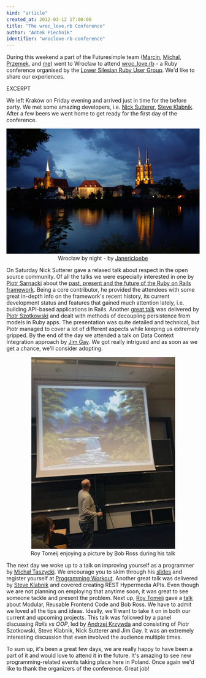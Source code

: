 ```yaml
---
kind: "article"
created_at: 2012-03-12 17:00:00
title: "The wroc_love.rb Conference"
author: "Antek Piechnik"
identifier: "wroclove-rb-conference"
---
```


During this weekend a part of the Futuresimple team
([Marcin](http://twitter.com/marcinbunsch),
[Michal](http://twitter.com/michalbugno),
[Przemek](http://twitter.com/powczarek), and
[me](http://twitter.com/antekpiechnik)) went to Wrocław to attend
[wroc_love.rb](http://wrocloverb.com) - a Ruby conference organised by
the [Lower Silesian Ruby User Group](http://www.drug.org.pl). We'd like
to share our experiences.

EXCERPT

We left Kraków on Friday evening and arrived just in time for the before
party.  We met some amazing developers, i.e. [Nick
Sutterer](http://twitter.com/apotonick), [Steve
Klabnik](http://twitter.com/steveklabnik). After a few beers we went
home to get ready for the first day of the conference.

<center>
  <img src="/images/wroclaw.jpg">
  <br/>
  <span class="note">Wrocław by night - by <a href="http://commons.wikimedia.org/wiki/User:Janericloebe">Janericloebe</a></span>
</center>

On Saturday Nick Sutterer gave a relaxed talk about respect in the open
source community. Of all the talks we were especially interested in one
by [Piotr Sarnacki](http://twitter.com/drogus) about the [past, present
and the future of the Ruby on Rails
framework](http://rails-present-past-future.heroku.com/#1). Being a core
contributor, he provided the attendees with some great in-depth info on
the framework's recent history, its current development status and
features that gained much attention lately, i.e. building API-based
applications in Rails. Another [great
talk](http://decoupling-wrocloverb-2012.heroku.com/) was delivered by
[Piotr Szotkowski](http://twitter.com/chastell) and dealt with methods
of decoupling persistence from models in Ruby apps. The presentation was
quite detailed and technical, but Piotr managed to cover a lot of
different aspects while keeping us extremely gripped. By the end of the
day we attended a talk on Data Context Integration approach by [Jim
Gay](http://twitter.com/saturnflyer). We got really intrigued and as
soon as we get a chance, we'll consider adopting.

<center>
  <img src="/images/roy_talk.jpg">
  <br/>
  <span class="note">Roy Tomeij enjoying a picture by Bob Ross during his talk</span>
</center>

The next day we woke up to a talk on improving yourself as a programmer
by [Michał Taszycki](http://twitter.com/mehowte). We encourage you to
skim through his
[slides](http://speakerdeck.com/u/mehowte/p/programming-workout) and
register yourself at [Programming
Workout](http://programmingworkout.com). Another great talk was
delivered by [Steve Klabnik](http://twitter.com/steveklabnik) and
covered creating REST Hypermedia APIs. Even though we are not planning
on employing that anytime soon, it was great to see someone tackle and
present the problem. Next up, [Roy Tomeij](http://twitter.com/roy) gave
a [talk](http://roy.io/wl12) about Modular, Reusable Frontend Code and
Bob Ross. We have to admit we loved all the tips and ideas. Ideally,
we'll want to take it on in both our current and upcoming projects.
This talk was followed by a panel discussing _Rails vs OOP_, led by
[Andrzej Krzywda](http://twitter.com/andrzejkrzywda) and consisting of
Piotr Szotkowski, Steve Klabnik, Nick Sutterer and Jim Gay. It was an
extremely interesting discussion that even involved the audience
multiple times.

To sum up, it's been a great few days, we are really happy to have been
a part of it and would love to attend it in the future.  It's amazing to
see new programming-related events taking place here in Poland. Once again
we'd like to thank the organizers of the conference. Great job!
